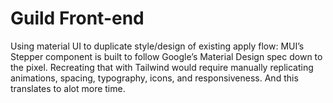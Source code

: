 # Guild Front-end

Using material UI to duplicate style/design of existing apply flow:
MUI’s Stepper component is built to follow Google’s Material Design spec down to the pixel. Recreating that with Tailwind would require manually replicating animations, spacing, typography, icons, and responsiveness. And this translates to alot more time.
